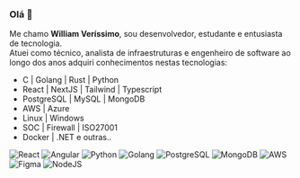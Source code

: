 ### Olá 👋

Me chamo **William Veríssimo**, sou desenvolvedor, estudante e entusiasta de tecnologia. <br> Atuei como técnico, analista de infraestruturas e engenheiro de software ao longo dos anos adquiri conhecimentos nestas tecnologias:<br>

 - C | Golang | Rust | Python
 - React | NextJS | Tailwind | Typescript
 - PostgreSQL | MySQL | MongoDB
 - AWS | Azure
 - Linux | Windows
 - SOC | Firewall | ISO27001
 - Docker | .NET e outras.. <br>

 ![React](https://img.shields.io/badge/React-20232A?style=for-the-badge&logo=react&logoColor=61DAFB) 
 ![Angular](https://img.shields.io/badge/Angular-DD0031?style=for-the-badge&logo=angular&logoColor=white) 
  ![Python](https://img.shields.io/badge/python-3670A0?style=for-the-badge&logo=python&logoColor=ffdd54) 
   ![Golang](https://img.shields.io/badge/Go-00ADD8?style=for-the-badge&logo=go&logoColor=white)
    ![PostgreSQL](https://img.shields.io/badge/PostgreSQL-000?style=for-the-badge&logo=postgresql) 
     ![MongoDB](https://img.shields.io/badge/MongoDB-%234ea94b.svg?style=for-the-badge&logo=mongodb&logoColor=white) 
      ![AWS](https://img.shields.io/badge/AWS-000.svg?style=for-the-badge&logo=amazon-aws&logoColor=white) 
       ![Figma](https://img.shields.io/badge/Figma-696969?style=for-the-badge&logo=figma&logoColor=figma) 
         ![NodeJS](https://img.shields.io/badge/node.js-6DA55F?style=for-the-badge&logo=node.js&logoColor=white) 

